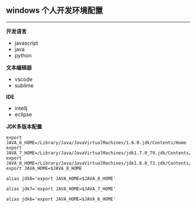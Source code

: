 ## windows 个人开发环境配置
----

**开发语言**
- javascript
- java
- python

**文本编辑器**
- vscode
- sublime

**IDE**
- intellj
- eclipse

**JDK多版本配置**

````
export JAVA_6_HOME=/Library/Java/JavaVirtualMachines/1.6.0.jdk/Contents/Home
export JAVA_7_HOME=/Library/Java/JavaVirtualMachines/jdk1.7.0_79.jdk/Contents/Home
export JAVA_8_HOME=/Library/Java/JavaVirtualMachines/jdk1.8.0_73.jdk/Contents/Home
export JAVA_HOME=$JAVA_8_HOME

alias jdk8='export JAVA_HOME=$JAVA_8_HOME'

alias jdk7='export JAVA_HOME=$JAVA_7_HOME'

alias jdk6='export JAVA_HOME=$JAVA_6_HOME'
````


